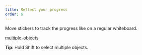 ```yaml
---
title: Reflect your progress
order: 6
---
```


Move stickers to track the progress like on a regular whiteboard.

[multiple-objects](howTo:multiple-objects)

**Tip**: Hold Shift to select multiple objects.
